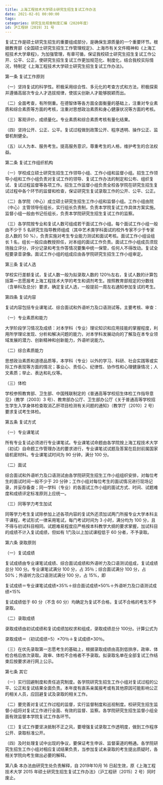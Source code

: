 ```yaml
---
title: 上海工程技术大学硕士研究生招生复试工作办法
date: 2021-02-01 00:00:00
tags: 
categories: 研究生处规章制度汇编（2020年度）
id: 沪工程研〔2019〕31 号
---
```


复试工作是硕士研究生招生的重要组成部分，是确保生源质量的一个重要环节。根据教育部《全国硕士研究生招生工作管理规定》、上海市有关文件精神和《上海工程技术大学章程》，为加强管理，有章可循，保证我校硕士研究生招生复试工作公开、公平、公正，使研究生招生复试工作更加规范化、制度化，结合我校实际情况，特制定《上海工程技术大学硕士研究生招生复试工作办法》。

第一条 复试工作原则

（一）坚持复试的科学性。积极采用综合性、多元化的考查方式和方法，积极探索并遵循高层次专业人才选拔规律，使拔尖创新人才能够脱颖而出。

（二）全面考查，有所侧重。在德智体等各方面全面衡量的基础上，注重对专业素质和综合素质等方面的考核，注重对思想政治素质和身心健康状况等方面的考核。

（三）客观评价，成绩量化。专业素质和综合素质考核有量化结果。

（四）坚持公开、公正、公平。复试过程做到政策公开、程序透明、操作公正、监督机制健全。

（五）以人为本、服务考生。提高服务意识，尊重考生的人格，维护考生的合法权益。

第二条 复试工作组织机构

（一）学校成立硕士研究生招生工作领导小组、工作小组和监督小组。招生工作领导小组和工作小组负责对复试工作的领导、复试工作办法的制定和公布、组织复试、复试过程监督等各项工作。招生工作监督小组负责全校各学院在研究生招生复试过程中各个环节的监督和检查，保证研究生复试录取工作的公开、公平、公正。

（二）各学院（中心）成立硕士研究生招生工作小组和监督小组。工作小组由院（中心）主管领导任组长，实行组长负责制，负责本学院复试工作具体方案实施。监督小组一般由书记任组长，负责本学院研究生招生复试工作的监察。

（三）各学院按专业和复试人数可组成若干面试工作小组。每个面试工作小组一般由不少于 5 名研究生指导教师组成（其中艺术类学科面试的校外专家不少于专家总人数的 50 %），负责实施对考生专业能力测试和面试考核。面试工作小组设组长 1 名，组长一般应由教授担任，对本组的面试工作负责。面试工作小组成员须现场独立评分，评分记录和考生作答情况要集中统一保管，任何人不得改动。复试全程要录音录像。面试工作小组的组成应由各学院研究生招生工作小组审定。

第三条 复试人选

学校实行差额复试，复试人数一般为拟录取人数的 120％左右，复试人数的计算包括第一志愿报考上海工程技术大学的考生和调剂考生。按照教育部规定的分数线（含单科及总分）要求，确定复试人选，一般提前一周左右通知参加复试的考生。

第四条 复试内容

复试内容包括专业课笔试、综合面试和外语听力及口语测试等。主要考核、审查：

（一）专业素质和能力

大学阶段学习情况及成绩：对本学科（专业）理论知识和应用技能的掌握程度，利用所学理论发现、分析和解决问题的能力，对本学科发展动向的了解及在本专业领域发展的潜力、创新精神和创新能力，外语听说能力。

（二）综合素质能力

思想政治素质和道德品质等，本学科（专业）以外的学习、科研、社会实践等或实际工作表现等方面的情况；事业心、责任心、纪律性、协作性和心理健康情况；人文素质；举止、表达和礼仪等。

（三）体检

学校参照教育部、卫生部、中国残联制定的《普通高等学校招生体检工作指导意见》（教学〔2003〕3 号）、教育部办公厅、卫生部办公厅《关于普通高等学校招生学生入学身体检查取消乙肝项目检测有关问题的通知》（教学厅〔2010〕2 号）要求复试考生体检。

第五条 复试方式

（一）专业课笔试

所有专业复试必须进行专业课笔试。专业课笔试命题由各学院按上海工程技术大学（初试）自命题工作管理办法的要求进行，专业课笔试试题及答案在启封前属国家级机密材料。专业课笔试时间为 90 分钟，满分 100 分。

（二）面试

综合面试和外语听力及口语测试由各学院研究生招生工作小组组织安排，对每位考生的面试时间一般不少于 20 分钟；工作小组对每位考生的面试情况进行现场记录，并妥存备查；同一学科（专业）的各面试工作小组的面试方式、时间、试题难度和成绩评定标准原则上应统一。

（三）同等学力考生加试

同等学力考生复试除参加上述各项内容的复试外还须加试两门所报专业大学本科主干课程，考试形式一律采用笔试，每门考试时间为 3 小时，满分均为 100 分，且不得与初试科目相同。试题难易程度应严格按本科教学大纲的要求掌握，加试科目的成绩不计入复试成绩，但如有 1门及以上加试课程低于 60 分者，不予录取。

第六条 录取原则

（一）复试成绩

复试成绩由专业课笔试成绩、综合面试成绩和外语听力及口语测试组成，复试成绩总分 100 分。专业课笔试满分 100 分，占 35％；综合面试满分 100 分，占 50%；外语听力及口语测试满分 100 分，占 15%，即

复试成绩＝专业课笔试成绩×35%＋综合面试成绩×50%＋外语听力及口语测试成绩×15%

复试成绩低于 60 分（不含 60 分）均确定为复试不合格，复试不合格的考生不予录取。

（二）录取成绩

录取成绩由初试成绩和复试成绩加权求和组成，录取成绩总分 100分。计算公式为

录取成绩＝（初试成绩÷5）×70％＋复试成绩×30％。

（三）在优先录取第一志愿考生的基础上，根据录取成绩由高到低排序，政审、体检合格后依次录取。政审、体检不合格者不予录取。拟录取名单在全部复试工作结束后按要求进行网上公示。

第七条 其它

（一）实行回避制度和责任追究制度。各学院研究生招生工作小组对复试过程的公平、公正和复试结果全面负责。本年度有直系亲属报考或有其他原因可能影响公正的相关人员，应回避复试及录取的相关工作。

（二）要完善对复试工作过程的监督，实行监督制度和巡视制度。校研究生招生监督小组将对复试工作进行全面、有效的监督、监察。各学院研究生招生监督小组全面有效监督本学院复试工作各环节。

（三）复试工作要坚决抵制不正之风，要增强复试录取工作透明度，做到工作程序公开、录取标准公开。

（四）及时处理复试中出现的争议，要保证考生申诉、监督渠道的畅通。各学院研究生招生工作小组对相应复试结果负责，当参加复试未录取的考生提出质疑时，各相关学院向考生做出必要的解释。

第八条 本办法由研究生处负责解释，自 2019年10月 16 日起生效，原《上海工程技术大学 2015 年硕士研究生招生复试工作办法》（沪工程研〔2015〕2 号）同时废止。
